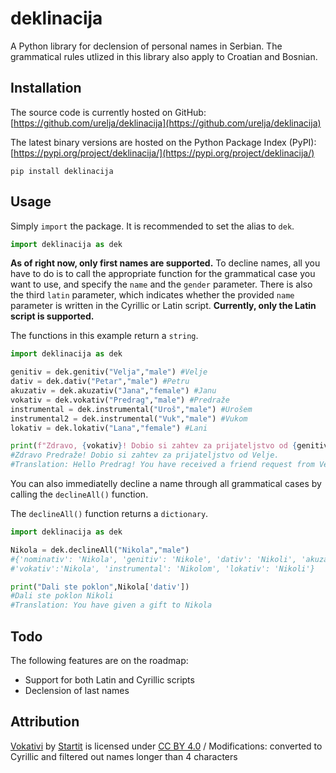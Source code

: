 # deklinacija
A Python library for declension of personal names in Serbian. The  grammatical rules utlized in this library also apply to Croatian and Bosnian.

## Installation
The source code is currently hosted on GitHub: [https://github.com/urelja/deklinacija](https://github.com/urelja/deklinacija)

The latest binary versions are hosted on the Python Package Index (PyPI): [https://pypi.org/project/deklinacija/](https://pypi.org/project/deklinacija/)
```properties
pip install deklinacija
```
## Usage
Simply `import` the package. It is recommended to set the alias to `dek`.

```python
import deklinacija as dek
```
**As of right now, only first names are supported.** To decline names, all you have to do is to call the appropriate function for the grammatical case you want to use, and specify the `name` and the `gender` parameter. There is also the third `latin` parameter, which indicates whether the provided `name` parameter is written in the Cyrillic or Latin script. **Currently, only the Latin script is supported.**

The functions in this example return a `string`.
```python
import deklinacija as dek

genitiv = dek.genitiv("Velja","male") #Velje
dativ = dek.dativ("Petar","male") #Petru
akuzativ = dek.akuzativ("Jana","female") #Janu
vokativ = dek.vokativ("Predrag","male") #Predraže
instrumental = dek.instrumental("Uroš","male") #Urošem
instrumental2 = dek.instrumental("Vuk","male") #Vukom
lokativ = dek.lokativ("Lana","female") #Lani

print(f"Zdravo, {vokativ}! Dobio si zahtev za prijateljstvo od {genitiv}.") 
#Zdravo Predraže! Dobio si zahtev za prijateljstvo od Velje.
#Translation: Hello Predrag! You have received a friend request from Velja.
```

You can also immediatelly decline a name through all grammatical cases by calling the `declineAll()` function.

The `declineAll()` function returns a `dictionary`.

```python
import deklinacija as dek

Nikola = dek.declineAll("Nikola","male") 
#{'nominativ': 'Nikola', 'genitiv': 'Nikole', 'dativ': 'Nikoli', 'akuzativ': 'Nikolu', 
#'vokativ':'Nikola', 'instrumental': 'Nikolom', 'lokativ': 'Nikoli'}

print("Dali ste poklon",Nikola['dativ']) 
#Dali ste poklon Nikoli
#Translation: You have given a gift to Nikola
```

## Todo
The following features are on the roadmap:
- Support for both Latin and Cyrillic scripts
- Declension of last names

## Attribution
[Vokativi](https://github.com/startitrs/vokativi) by [Startit](https://github.com/startitrs) is licensed under [CC BY 4.0](https://creativecommons.org/licenses/by/4.0/) / Modifications: converted to Cyrillic and filtered out names longer than 4 characters
